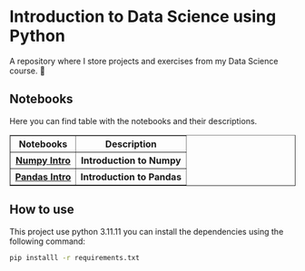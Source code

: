 # Introduction to Data Science using Python

A repository where I store projects and exercises from my Data Science course. 🚀

## Notebooks

Here you can find table with the notebooks and their descriptions.

<table border="1">
    <tr>
        <th>Notebooks</th>
        <th>Description</th>
    </tr>
    <tr>
        <th><a href="https://github.com/Jeanramosa/intro-ml-V-Jeanramos/blob/main/Lesson%20II%20-%20Numpy%20Intro%20-%20Blank.ipynb">Numpy Intro</a></th>
        <th>Introduction to Numpy</th>
    </tr>
        <tr>
        <th><a href="https://github.com/Jeanramosa/intro-ml-V-Jeanramos/blob/main/Lesson%20II%20-%20Numpy%20Intro%20-%20Blank.ipynb">Pandas Intro</a></th>
        <th>Introduction to Pandas</th>
    </tr>
</table>

## How to use

This project use python 3.11.11 you can install the dependencies using the following command:

```bash
pip installl -r requirements.txt
```